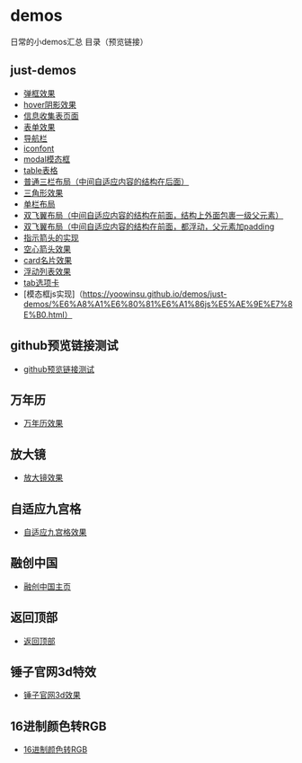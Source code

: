# demos
日常的小demos汇总
目录（预览链接）
## just-demos
- [弹框效果](https://yoowinsu.github.io/demos/just-demos/alert-demo.html)
- [hover阴影效果](https://yoowinsu.github.io/demos/just-demos/box-shadow.html)
- [信息收集表页面](https://yoowinsu.github.io/demos/just-demos/form-card.html)
- [表单效果](https://yoowinsu.github.io/demos/just-demos/form%E8%A1%A8%E5%8D%95demo.html)
- [导航栏](https://yoowinsu.github.io/demos/just-demos/header.html)
- [iconfont](https://yoowinsu.github.io/demos/just-demos/iconfont.html)
- [modal模态框](https://yoowinsu.github.io/demos/just-demos/modal.html)
- [table表格](https://yoowinsu.github.io/demos/just-demos/table%E8%A1%A8%E6%A0%BCdemo.html)
- [普通三栏布局（中间自适应内容的结构在后面）](https://yoowinsu.github.io/demos/just-demos/%E4%B8%89%E6%A0%8F%E5%B8%83%E5%B1%80.html)
- [三角形效果](https://yoowinsu.github.io/demos/just-demos/%E4%B8%89%E8%A7%92%E5%BD%A2demo.html)
- [单栏布局](https://yoowinsu.github.io/demos/just-demos/%E5%8D%95%E6%A0%8F%E5%B8%83%E5%B1%80.html)
- [双飞翼布局（中间自适应内容的结构在前面，结构上外面包裹一级父元素）](https://yoowinsu.github.io/demos/just-demos/%E5%8F%8C%E9%A3%9E%E7%BF%BC%E5%B8%83%E5%B1%80.html)
- [双飞翼布局（中间自适应内容的结构在前面，都浮动，父元素加padding](https://yoowinsu.github.io/demos/just-demos/%E5%9C%A3%E6%9D%AF%E5%B8%83%E5%B1%80.html)
- [指示箭头的实现](https://yoowinsu.github.io/demos/just-demos/%E6%8C%87%E7%A4%BA%E7%AE%AD%E5%A4%B4%E7%9A%84%E5%AE%9E%E7%8E%B0.html)
- [空心箭头效果](https://yoowinsu.github.io/demos/just-demos/%E7%A9%BA%E5%BF%83%E4%B8%89%E8%A7%92%E7%AE%AD%E5%A4%B4%E5%AE%9E%E7%8E%B0%E6%95%88%E6%9E%9C.html)
- [card名片效果](https://yoowinsu.github.io/demos/just-demos/%E7%AE%80%E5%8D%95carddemo.html)
- [浮动列表效果](https://yoowinsu.github.io/demos/just-demos/%E9%A3%8E%E6%99%AF%E5%88%97%E8%A1%A8%E5%B8%83%E5%B1%80.html)
- [tab选项卡](https://yoowinsu.github.io/demos/just-demos/tab%E9%80%89%E9%A1%B9%E5%8D%A1.html)
- [模态框js实现]（https://yoowinsu.github.io/demos/just-demos/%E6%A8%A1%E6%80%81%E6%A1%86js%E5%AE%9E%E7%8E%B0.html）

## github预览链接测试
- [github预览链接测试](https://yoowinsu.github.io/demos/test/test.html)

## 万年历
- [万年历效果](https://yoowinsu.github.io/demos/%E4%B8%87%E5%B9%B4%E5%8E%86/%E4%B8%87%E5%B9%B4%E5%8E%86.html)

## 放大镜
- [放大镜效果](https://yoowinsu.github.io/demos/%E6%94%BE%E5%A4%A7%E9%95%9C/index.html)

## 自适应九宫格
- [自适应九宫格效果](https://yoowinsu.github.io/demos/%E8%87%AA%E9%80%82%E5%BA%94%E4%B9%9D%E5%AE%AB%E6%A0%BC/index.html)

## 融创中国
- [融创中国主页](https://yoowinsu.github.io/demos/%E8%9E%8D%E5%88%9B%E4%B8%AD%E5%9B%BD/index.html)

## 返回顶部
- [返回顶部](https://yoowinsu.github.io/demos/%E8%BF%94%E5%9B%9E%E9%A1%B6%E9%83%A8/gotop.html)

## 锤子官网3d特效
- [锤子官网3d效果](https://yoowinsu.github.io/demos/%E9%94%A4%E5%AD%90%E5%AE%98%E7%BD%913d%E7%89%B9%E6%95%88/index.html)

## 16进制颜色转RGB
- [16进制颜色转RGB](https://yoowinsu.github.io/demos/16%E8%BF%9B%E5%88%B6%E9%A2%9C%E8%89%B2%E8%BD%ACRGB/16%E8%BF%9B%E5%88%B6%E9%A2%9C%E8%89%B2%E8%BD%ACRGB.html)
